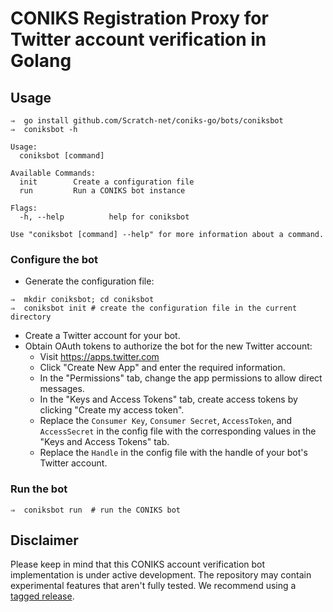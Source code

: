 # CONIKS Registration Proxy for Twitter account verification in Golang

## Usage
```
⇒  go install github.com/Scratch-net/coniks-go/bots/coniksbot
⇒  coniksbot -h

Usage:
  coniksbot [command]

Available Commands:
  init        Create a configuration file
  run         Run a CONIKS bot instance

Flags:
  -h, --help          help for coniksbot

Use "coniksbot [command] --help" for more information about a command.
```

### Configure the bot

- Generate the configuration file:
```
⇒  mkdir coniksbot; cd coniksbot
⇒  coniksbot init # create the configuration file in the current directory
```
- Create a Twitter account for your bot.
- Obtain OAuth tokens to authorize the bot for the new Twitter account:
    - Visit https://apps.twitter.com
    - Click "Create New App" and enter the required information.
    - In the "Permissions" tab, change the app permissions to allow direct messages.
    - In the "Keys and Access Tokens" tab, create access tokens by clicking "Create my access token".
    - Replace the `Consumer Key`, `Consumer Secret`, `AccessToken`, and `AccessSecret` in the config file with the corresponding values in the "Keys and Access Tokens" tab.
    - Replace the `Handle` in the config file with the handle of your bot's Twitter account.

### Run the bot
```
⇒  coniksbot run  # run the CONIKS bot
```

## Disclaimer
Please keep in mind that this CONIKS account verification bot implementation is under active development. The repository may contain experimental features that aren't fully tested. We recommend using a [tagged release](https://github.com/Scratch-net/coniks-go/releases).
